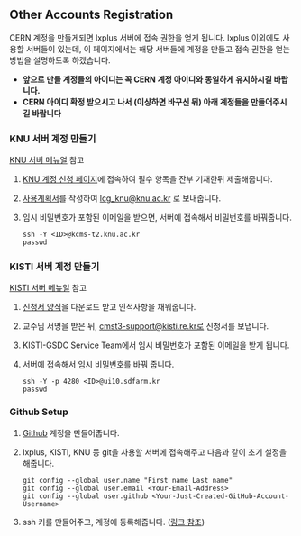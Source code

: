 ## Other Accounts Registration

CERN 계정을 만들게되면 lxplus 서버에 접속 권한을 얻게 됩니다. lxplus 이외에도 사용할 서버들이 있는데, 이 페이지에서는 해당 서버들에 계정을 만들고 접속 권한을 얻는 방법을 설명하도록 하겠습니다. 

- **앞으로 만들 계정들의 아이디는 꼭 CERN 계정 아이디와 동일하게 유지하시길 바랍니다.**
- **CERN 아이디 확정 받으시고 나서 (이상하면 바꾸신 뒤) 아래 계정들을 만들어주시길 바랍니다** 

### KNU 서버 계정 만들기

[KNU 서버 메뉴얼](http://t2-cms.knu.ac.kr/wiki/index.php/How_to_use_Tier2_at_KNU) 참고

1. [KNU 계정 신청 페이지](http://t2-cms.knu.ac.kr/lcg_registration.php)에 접속하여 필수 항목을 잔부 기재한뒤 제출해줍니다.
2. [사용계획서](http://t2-cms.knu.ac.kr/upload/Tier3_KR_KNU.hwp)를 작성하여 lcg_knu@knu.ac.kr 로 보내줍니다. 
3. 임시 비밀번호가 포함된 이메일을 받으면, 서버에 접속해서 비밀번호를 바꿔줍니다.

    ```
    ssh -Y <ID>@kcms-t2.knu.ac.kr
    passwd
    ```


### KISTI 서버 계정 만들기 

 [KISTI 서버 메뉴얼](https://gsdc-cms.gitbook.io/gsdc_cmst3/kisti-gsdc-cms-tier-3) 참고 

1. [신청서 양식](https://firebasestorage.googleapis.com/v0/b/gitbook-28427.appspot.com/o/assets%2F-LnFciAC6zRrj7ubxkYB%2F-M8SrctpWzo6T-L5x-lF%2F-M8SrhaRCESCuQJ4GPK1%2FGSDC-Account-Application_Form_2020.pdf?alt=media&token=9701842c-2276-4bd8-97e2-6751282ba206)을 다운로드 받고 인적사항을 채워줍니다. 
2. 교수님 서명을 받은 뒤, cmst3-support@kisti.re.kr로 신청서를 보냅니다.
3. KISTI-GSDC Service Team에서 임시 비밀번호가 포함된 이메일을 받게 됩니다. 
4. 서버에 접속해서 임시 비밀번호를 바꿔 줍니다. 

    ```
    ssh -Y -p 4280 <ID>@ui10.sdfarm.kr
    passwd
    ```

### Github Setup


1. [Github](https://github.com/join) 계정을 만들어줍니다.
2. lxplus, KISTI, KNU 등 git을 사용할 서버에 접속해주고 다음과 같이 초기 설정을 해줍니다.
   
   ```
   git config --global user.name "First name Last name"
   git config --global user.email <Your-Email-Address>
   git config --global user.github <Your-Just-Created-GitHub-Account-Username> 
   ```
3. ssh 키를 만들어주고, 계정에 등록해줍니다. ([링크 참조](https://docs.github.com/en/github/authenticating-to-github/connecting-to-github-with-ssh/generating-a-new-ssh-key-and-adding-it-to-the-ssh-agent))

